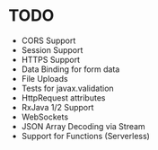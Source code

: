 # TODO
 
* CORS Support
* Session Support
* HTTPS Support
* Data Binding for form data
* File Uploads
* Tests for javax.validation
* HttpRequest attributes
* RxJava 1/2 Support
* WebSockets
* JSON Array Decoding via Stream
* Support for Functions (Serverless)